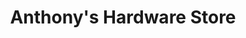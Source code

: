 ---
title: "Anthony's Hardware Store"
url: /jewett-city/anthonys-hardware-store/
shop: Eisenwaren
---